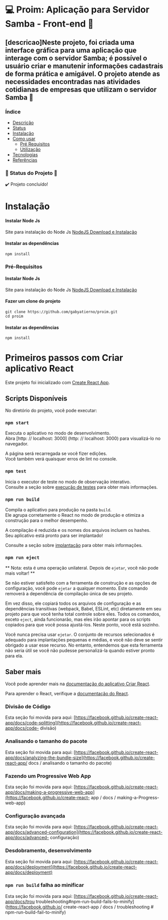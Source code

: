 # :computer: Proim: Aplicação para Servidor Samba - Front-end :art:

## [descricao]Neste projeto, foi criada uma interface gráfica para uma aplicação que interage com o servidor Samba; é possível o usuário criar e manutenir informações cadastrais de forma prática e amigável. O projeto atende as necessidades encontradas nas atividades cotidianas de empresas que utilizam o servidor Samba :office:

### Índice

<!--ts-->
   * [Descrição](#descricao)
   * [Status](#status)
   * [Instalação](#Instalação)
   * [Como usar](#como-usar)
      * [Pré Requisitos](#Pré-Requisitos)
      * [Utilização](#utilizacao)
   * [Tecnologias](#tecnologias)
   * [Referências](#referencias)
<!--te-->

### :construction: Status do Projeto :construction:
:heavy_check_mark: Projeto concluído!

# Instalação

#### Instalar Node Js
Site para instalação do Node Js [NodeJS Download e Instalação](https://nodejs.org/en/)

#### Instalar as dependências
    npm install

### Pré-Requisitos
#### Instalar Node Js
Site para instalação do Node Js [NodeJS Download e Instalação](https://nodejs.org/en/)

#### Fazer um clone do projeto
    git clone https://github.com/gabyatierno/proim.git
    cd proim

#### Instalar as dependências
    npm install

# Primeiros passos com Criar aplicativo React

Este projeto foi inicializado com [Create React App](https://github.com/facebook/create-react-app).

## Scripts Disponíveis

No diretório do projeto, você pode executar:

### `npm start`

Executa o aplicativo no modo de desenvolvimento. \
Abra [http: // localhost: 3000] (http: // localhost: 3000) para visualizá-lo no navegador.

A página será recarregada se você fizer edições. \
Você também verá quaisquer erros de lint no console.

### `npm test`

Inicia o executor de teste no modo de observação interativo. \
Consulte a seção sobre [execução de testes](https://facebook.github.io/create-react-app/docs/running-tests) para obter mais informações.

### `npm run build`

Compila o aplicativo para produção na pasta `build`. \
Ele agrupa corretamente o React no modo de produção e otimiza a construção para o melhor desempenho.

A compilação é reduzida e os nomes dos arquivos incluem os hashes. \
Seu aplicativo está pronto para ser implantado!

Consulte a seção sobre [implantação](https://facebook.github.io/create-react-app/docs/deployment) para obter mais informações.

### `npm run eject`

** Nota: esta é uma operação unilateral. Depois de `ejetar`, você não pode mais voltar! **

Se não estiver satisfeito com a ferramenta de construção e as opções de configuração, você pode `ejetar` a qualquer momento. Este comando removerá a dependência de compilação única de seu projeto.

Em vez disso, ele copiará todos os arquivos de configuração e as dependências transitivas (webpack, Babel, ESLint, etc) diretamente em seu projeto para que você tenha total controle sobre eles. Todos os comandos, exceto `eject`, ainda funcionarão, mas eles irão apontar para os scripts copiados para que você possa ajustá-los. Neste ponto, você está sozinho.

Você nunca precisa usar `ejetar`. O conjunto de recursos selecionados é adequado para implantações pequenas e médias, e você não deve se sentir obrigado a usar esse recurso. No entanto, entendemos que esta ferramenta não seria útil se você não pudesse personalizá-la quando estiver pronto para ela.

## Saber mais

Você pode aprender mais na [documentação do aplicativo Criar React](https://facebook.github.io/create-react-app/docs/getting-started).

Para aprender o React, verifique a [documentação do React](https://reactjs.org/).

### Divisão de Código

Esta seção foi movida para aqui: [https://facebook.github.io/create-react-app/docs/code-splitting](https://facebook.github.io/create-react-app/docs/code- divisão)

### Analisando o tamanho do pacote

Esta seção foi movida para aqui: [https://facebook.github.io/create-react-app/docs/analyzing-the-bundle-size](https://facebook.github.io/create-react-app/ docs / analisando o tamanho do pacote)

### Fazendo um Progressive Web App

Esta seção foi movida para aqui: [https://facebook.github.io/create-react-app/docs/making-a-progressive-web-app](https://facebook.github.io/create-react- app / docs / making-a-Progress-web-app)

### Configuração avançada

Esta seção foi movida para aqui: [https://facebook.github.io/create-react-app/docs/advanced-configuration](https://facebook.github.io/create-react-app/docs/advanced- configuração)

### Desdobramento, desenvolvimento

Esta seção foi movida para aqui: [https://facebook.github.io/create-react-app/docs/deployment](https://facebook.github.io/create-react-app/docs/deployment)

### `npm run build` falha ao minificar

Esta seção foi movida para aqui: [https://facebook.github.io/create-react-app/docs/trou troubleshooting#npm-run-build-fails-to-minify](https://facebook.github.io/ create-react-app / docs / troubleshooting # npm-run-build-fail-to-minify) 
